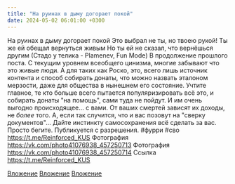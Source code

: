 ```yaml
---
title: "На руинах в дыму догорает покой"
date: 2024-05-02 06:01:00 +0300
---
```


На руинах в дыму догорает покой
Это выбрал не ты, но твоею рукой!
Ты же ей обещал вернуться живым
Но ты ей не сказал, что вернёшься другим
(Стадо у телика - Plamenev, Fun Mode)
В продолжение прошлого поста. С текущим уровнем всеобщего цинизма, многие забывают что это живые люди. А для таких как Роско, это, всего лишь источник контента и способ собирать донаты, что можно назвать эталоном мерзости, даже для общества в нынешнем его состояние.
Учтите главное, те кто больше всего пытается популяризировать всё это, и собирать донаты "на помощь", сами туда не пойдут. И им очень выгодно происходящее... с вами. От ваших смертей зависят их доходы, не _более_ того.
А, если так случится, что и вас позовут на "сверку документов"... Дайте инстинкту самосохранения всё сделать за вас. Просто бегите.
Публикуется с разрешения.
#фурри #сво
https://t.me/Reinforced_KUS
Фотография
<a class="vk-attach" href="https://vk.com/photo41076938_457250713">https://vk.com/photo41076938_457250713</a>
Фотография
<a class="vk-attach" href="https://vk.com/photo41076938_457250714">https://vk.com/photo41076938_457250714</a>
Ссылка
https://t.me/Reinforced_KUS

<a class="vk-attach" href="https://vk.com/photo41076938_457250713">Вложение</a>
<a class="vk-attach" href="https://vk.com/photo41076938_457250714">Вложение</a>
[Вложение](https://t.me/Reinforced_KUS)
